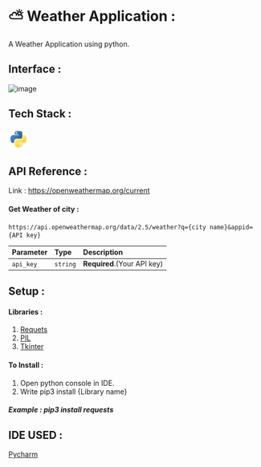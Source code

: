 
# :partly_sunny: Weather Application :

A Weather Application using python.


## Interface :

![image](https://user-images.githubusercontent.com/86190033/168733275-753d92a6-62e0-496f-9d6b-810ef4e2859a.png)


## Tech Stack :

<a href="https://www.python.org" target="_blank" rel="noreferrer"> <img src="https://raw.githubusercontent.com/devicons/devicon/master/icons/python/python-original.svg" alt="python" width="40" height="40"/> </a>

## API Reference :

Link : https://openweathermap.org/current

#### Get Weather of city :

```
https://api.openweathermap.org/data/2.5/weather?q={city name}&appid={API key}
```

| Parameter | Type     | Description                |
| :-------- | :------- | :------------------------- |
| `api_key` | `string` | **Required**.(Your API key) |




## Setup : 

#### Libraries :

1. <a href="https://www.w3schools.com/python/module_requests.asp" target="_blank" rel="noreferrer"> Requets </a>
2. <a href="https://pypi.org/project/Pillow/p" target="_blank" rel="noreferrer"> PIL </a>
3. <a href="https://www.geeksforgeeks.org/python-gui-tkinter/" target="_blank" rel="noreferrer"> Tkinter </a>

#### To Install :

1. Open python console in IDE.
2. Write pip3 install {Library name}

##### Example : pip3 install requests
    
## IDE USED :

<a href="https://www.jetbrains.com/pycharm/" target="_blank" rel="noreferrer"> Pycharm </a>
